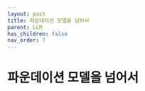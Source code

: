 ```yaml
---
layout: post
title: 파운데이션 모델을 넘어서
parent: LLM
has_children: false
nav_order: 7
---
```


# 파운데이션 모델을 넘어서
